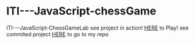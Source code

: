# ITI---JavaScript-chessGame
ITI---JavaScript-ChessGameLab
see project in action!  [HERE](https://mohamedsorour1998.github.io/ITI---JavaScript-chessGame/) to Play!
see commited project [HERE](https://github.com/mohamedsorour1998/ITI---JavaScript/tree/main/LAB4) to go to my repo
